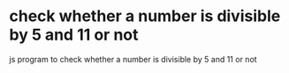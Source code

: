 # check whether a number is divisible by 5 and 11 or not
 js program to check whether a number is divisible by 5 and 11 or not
